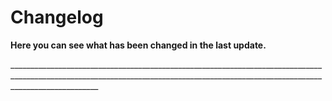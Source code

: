 # Changelog

**Here you can see what has been changed in the last update.**

\__________________________________________________________________________________________________________________________________________________________________________________



